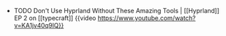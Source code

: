 - TODO Don't Use Hyprland Without These Amazing Tools | [[Hyprland]] EP 2 on [[typecraft]]
  {{video https://www.youtube.com/watch?v=KA1jv40q9lQ}}